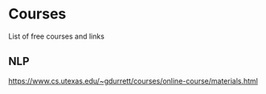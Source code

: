 # Courses
List of free courses and links

## NLP
https://www.cs.utexas.edu/~gdurrett/courses/online-course/materials.html

